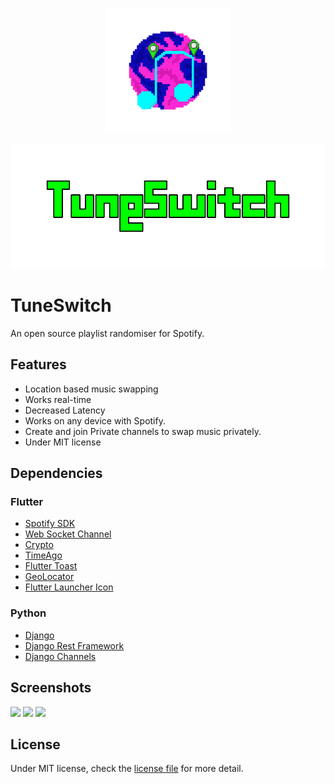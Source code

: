 <p align="center"><img alt="logo" src="./Markdown/logoas.png" width="200" height="200"></p><img alt="TuneSwitch" src="./Markdown/tune.png" height="200"></p>

# TuneSwitch
An open source playlist randomiser for Spotify.

## Features
* Location based music swapping
* Works real-time
* Decreased Latency
* Works on any device with Spotify.
* Create and join Private channels to swap music privately.
* Under MIT license

## Dependencies
### Flutter
* [Spotify SDK](https://pub.dev/packages/spotify_sdk)
* [Web Socket Channel](https://pub.dev/packages/web_socket_channel)
* [Crypto](https://pub.dev/packages/crypto)
* [TimeAgo](https://pub.dev/packages/timeago)
* [Flutter Toast](https://pub.dev/packages/fluttertoast)
* [GeoLocator](https://pub.dev/packages/geolocator)
* [Flutter Launcher Icon](https://pub.dev/packages/flutter_launcher_icons)

### Python
* [Django](https://www.djangoproject.com/)
* [Django Rest Framework](https://www.django-rest-framework.org/)
* [Django Channels](https://channels.readthedocs.io/en/latest/)

## Screenshots
<p float="left">
  <img src="./Markdown/screenshots/login.png" width="240">
  <img src="./Markdown/screenshots/player.png" width="240">
  <img src="./Markdown/screenshots/channel.png" width="240">
</p>

## License
Under MIT license, check the [license file]() for more detail.